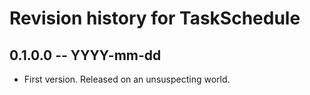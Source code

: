 # Revision history for TaskSchedule

## 0.1.0.0 -- YYYY-mm-dd

* First version. Released on an unsuspecting world.

